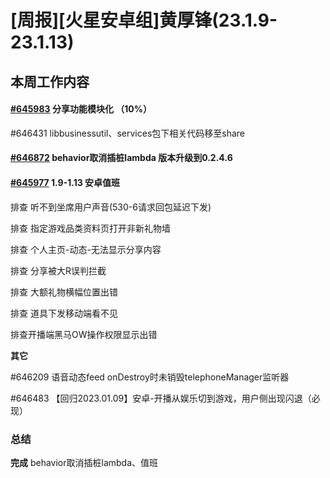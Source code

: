 # [周报][火星安卓组]黄厚锋(23.1.9-23.1.13)

## 本周工作内容

#### [#645983](https://icc.pm.netease.com/v6/issues/645983) 分享功能模块化 （10%）

#646431 libbusinessutil、services包下相关代码移至share

#### [#646872](https://icc.pm.netease.com/v6/issues/646872) behavior取消插桩lambda 版本升级到0.2.4.6

#### [#645977](https://icc.pm.netease.com/v6/issues/645977) 1.9-1.13 安卓值班

排查 听不到坐席用户声音(530-6请求回包延迟下发)

排查 指定游戏品类资料页打开非新礼物墙

排查 个人主页-动态-无法显示分享内容

排查 分享被大R误判拦截

排查 大额礼物横幅位置出错

排查 道具下发移动端看不见

排查开播端黑马OW操作权限显示出错

**其它**

#646209 语音动态feed onDestroy时未销毁telephoneManager监听器

#646483 【回归2023.01.09】安卓-开播从娱乐切到游戏，用户侧出现闪退（必现）

### 总结

**完成** behavior取消插桩lambda、值班

